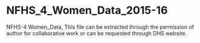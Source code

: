 # NFHS_4_Women_Data_2015-16
NFHS-4 Women_Data, This file can be extracted through the permission of author for collaborative work or can be requested through DHS website.
